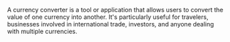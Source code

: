 A currency converter is a tool or application that allows users to convert the value of one currency into another. It's particularly useful for travelers, businesses involved in international trade, investors, and anyone dealing with multiple currencies.

